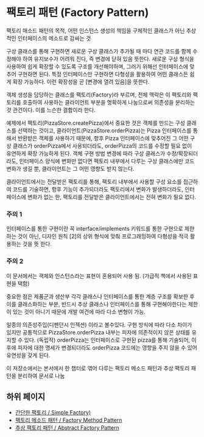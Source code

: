# 팩토리 패턴 (Factory Pattern)

팩토리 매소드 패턴의 목적, 어떤 인스턴스 생성의 책임을 구체적인 클래스가 아닌 추상적인 인터페이스의 메소드로 감싸는 것

구상 클래스를 통해 구현하면 새로운 구상 클래스가 추가될 때 마다 연관 코드를 함께 수정해야 하여 유지보수가 어려워 진다, 즉 변경에 닫혀 있음 뜻한다. 새로운 구상 형식을 사용하여 쉽게 확장할 수 있도록 구조를 개선해야하며, 그러기 위해선 인터페이스에 맞추어 구현하면 된다. 특정 인터페이스만 구현하면 다형성을 활용하여 어떤 클래스든 쉽게 확장 가능하다. 이런 확장성을 곧 [변경에 열려 있음]을 뜻한다.

객체 생성을 담당하는 클래스를 팩토리(Factory)라 부르며, 전체 맥락은 이 팩토리와 팩토리를 호출하여 사용하는 클라이언트 부분을 명확하게 나눔으로써 의존성을 분리하는 것 관건이다. 이를 느슨한 결합이라 한다.

예제에서 팩토리(PizzaStore.createPizza)에서 중요한 것은 객체를 만드는 구성 클래스를 선택하는 것이고, 클라이언트(PizzaStore.orderPizza)는 Pizza 인터페이스를 통해서 반환받은 객체를 사용하기 때문에, 향후 Pizza 인터페이스에 맞추어진 그 어떤 구상 클래스가 orderPizza에서 사용되더라도, orderPizza의 코드를 수정할 필요 없이 유연하게 확장 가능하게 된다.
객체 구현 방법 변경에 따라 구상 클래스가 수정/확장되더라도, 인터페이스 양식에 변화만 없다면 팩토리 내부에서 다루는 구상 클래스에만 코드 변화가 생길 뿐, 클라이언트는 그 어떤 영향도 받지 않는다.

클라이언트에서는 전달받은 팩토리를 통해, 팩토리 내부에서 사용할 구성 요소를 접근하여 코드를 기술하면, 향후 기능이 추가되더라도 팩토리에서 변화가 발생하더라도, 인터페이스에 변화가 없는 한, 팩토리를 전달받은 클라이언트에서는 전혀 변화가 필요 없다.

### 주의 1

인터페이스를 통한 구현이란 꼭 interface/implements 키워드를 통한 구현으로 제한하는 것이 아닌, 디자인 원칙 [2]의 상위 형식에 맞춰 프로그래밍하여 다형성을 적극 활용하는 것을 뜻 한다.

### 주의 2

이 문서에서는 객체와 인스턴스라는 표현이 혼용되어 사용 됨. (가급적 책에서 사용된 표현을 택함)

중요한 점은 제품군과 생산부 각각 클래스나 인터페이스를 통한 계층 구조를 확보한 후 이를 클래스화하는 부분, 반드시 추상 클래스나 인터페이스를 통해 구현해야한다는 제한이 있는 것이 아니기 때문에 개발 여건에 따라 다소 변형이 가능.

일종의 의존성주입(디펜던시 인젝션) 이라고 볼수있다. 구현 방식에 따라 다소 차이가 있지만 공통적으로 PizzaStore.orderPizza 내부는 피자에 의존적이지 않은 상태를 유지할 수 있다. (독립적)
orderPizza는 인터페이스로 구현된 pizza를 통해 기술되어, 이후에 피자에 대한 명세가 변경되더라도 orderPizza 코드에는 영향을 주지 않을 수 있어 유연성을 갖게 된다.

이 저장소에서는 본서에서 한 챕터로 엮어 다루는 팩토리 메소드 패턴과 추상 팩토리 패턴을 분리하여 문서로 나눔

## 하위 페이지

- [간단한 팩토리 / Simple Factory)](./simpleFactory/)
- [팩토리 메소드 패턴 / Factory Method Pattern](./factoryMethodPattern/)
- [추상 팩토리 패턴 / Abstract Factory Pattern](./abstractFactoryPattern/)
